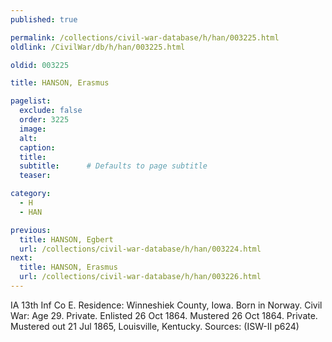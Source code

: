 ```yaml
---
published: true

permalink: /collections/civil-war-database/h/han/003225.html
oldlink: /CivilWar/db/h/han/003225.html

oldid: 003225

title: HANSON, Erasmus

pagelist:
  exclude: false
  order: 3225
  image: 
  alt:
  caption:
  title:
  subtitle:      # Defaults to page subtitle
  teaser:

category: 
  - H 
  - HAN

previous:
  title: HANSON, Egbert
  url: /collections/civil-war-database/h/han/003224.html  
next:
  title: HANSON, Erasmus
  url: /collections/civil-war-database/h/han/003226.html   
---
```

IA 13th Inf Co E. Residence: Winneshiek County, Iowa. Born in Norway. Civil War: Age 29. Private. Enlisted 26 Oct 1864. Mustered 26 Oct 1864. Private. Mustered out 21 Jul 1865, Louisville, Kentucky. Sources: (ISW-II p624)